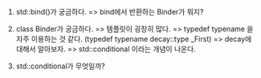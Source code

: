 1. std::bind()가 궁금하다.
 => bind에서 반환하는 Binder가 뭐지?
2. class Binder가 궁금하다.
 => 템플릿이 굉장히 많다. 
 => typedef typename 을 자주 이용하는 것 같다. (typedef typename decay::type _First)
 => decay에 대해서 알아보자.
 => std::conditional 이라는 개념이 나온다.

3. std::conditional가 무엇일까?
